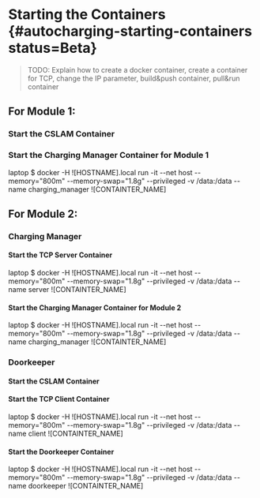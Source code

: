 # Starting the Containers {#autocharging-starting-containers status=Beta}

> TODO: Explain how to create a docker container, create a container for TCP, change the IP parameter, build&push container, pull&run container 

## For Module 1:

### Start the CSLAM Container

### Start the Charging Manager Container for Module 1

laptop $ docker -H ![HOSTNAME].local run -it --net host --memory="800m" --memory-swap="1.8g" --privileged -v /data:/data --name charging_manager ![CONTAINTER_NAME] 

## For Module 2:

### Charging Manager 

#### Start the TCP Server Container 

laptop $ docker -H ![HOSTNAME].local run -it --net host --memory="800m" --memory-swap="1.8g" --privileged -v /data:/data --name server ![CONTAINTER_NAME] 

#### Start the Charging Manager Container for Module 2

laptop $ docker -H ![HOSTNAME].local run -it --net host --memory="800m" --memory-swap="1.8g" --privileged -v /data:/data --name charging_manager  ![CONTAINTER_NAME] 

### Doorkeeper 

#### Start the CSLAM Container 

#### Start the TCP Client Container 

laptop $ docker -H ![HOSTNAME].local run -it --net host --memory="800m" --memory-swap="1.8g" --privileged -v /data:/data --name client ![CONTAINTER_NAME] 


#### Start the Doorkeeper Container

laptop $ docker -H ![HOSTNAME].local run -it --net host --memory="800m" --memory-swap="1.8g" --privileged -v /data:/data --name doorkeeper ![CONTAINTER_NAME] 
